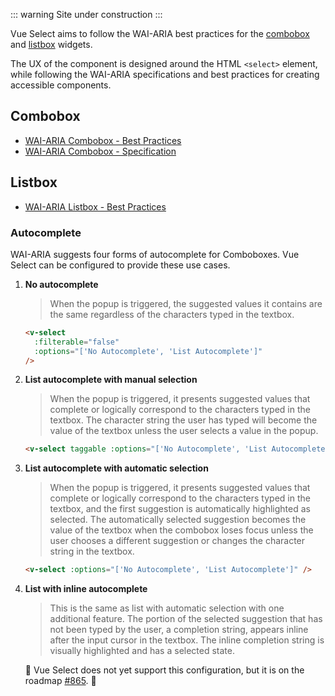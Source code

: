 ::: warning
Site under construction
:::

Vue Select aims to follow the WAI-ARIA best practices for the
[combobox](https://www.w3.org/TR/wai-aria-practices-1.1/#combobox) and
[listbox](https://www.w3.org/TR/wai-aria-practices-1.1/#Listbox) widgets.

The UX of the component is designed around the HTML `<select>` element, while
following the WAI-ARIA specifications and best practices for creating accessible
components.

## Combobox

- [WAI-ARIA Combobox - Best Practices](https://www.w3.org/TR/wai-aria-practices-1.1/#combobox)
- [WAI-ARIA Combobox - Specification](https://www.w3.org/TR/wai-aria-1.1/#combobox)

## Listbox

- [WAI-ARIA Listbox - Best Practices](https://www.w3.org/TR/wai-aria-practices-1.1/#Listbox)

### Autocomplete

WAI-ARIA suggests four forms of autocomplete for Comboboxes. Vue Select can be
configured to provide these use cases.

1. **No autocomplete**

   > When the popup is triggered, the suggested values it contains are the same
   > regardless of the characters typed in the textbox.

   ```html
   <v-select
     :filterable="false"
     :options="['No Autocomplete', 'List Autocomplete']"
   />
   ```

   <v-select :filterable="false" :options="['No Autocomplete', 'List Autocomplete']" />

2. **List autocomplete with manual selection**

   > When the popup is triggered, it presents suggested values that complete or
   > logically correspond to the characters typed in the textbox. The character
   > string the user has typed will become the value of the textbox unless the
   > user selects a value in the popup.

   ```html
   <v-select taggable :options="['No Autocomplete', 'List Autocomplete']" />
   ```

   <v-select taggable :options="['No Autocomplete', 'List Autocomplete']" />

3. **List autocomplete with automatic selection**

   > When the popup is triggered, it presents suggested values that complete or
   > logically correspond to the characters typed in the textbox, and the first
   > suggestion is automatically highlighted as selected. The automatically
   > selected suggestion becomes the value of the textbox when the combobox
   > loses focus unless the user chooses a different suggestion or changes the
   > character string in the textbox.

   ```html
   <v-select :options="['No Autocomplete', 'List Autocomplete']" />
   ```

   <v-select :options="['No Autocomplete', 'List Autocomplete']" />

4. **List with inline autocomplete**

   > This is the same as list with automatic selection with one additional
   > feature. The portion of the selected suggestion that has not been typed by
   > the user, a completion string, appears inline after the input cursor in the
   > textbox. The inline completion string is visually highlighted and has a
   > selected state.

   🚧 Vue Select does not yet support this configuration, but it is on the
   roadmap [#865](https://github.com/sagalbot/vue-select/issues/865). 🚧
